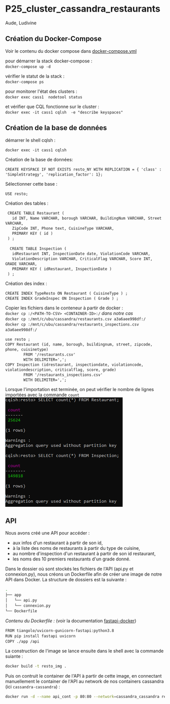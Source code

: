 # P25_cluster_cassandra_restaurants

Aude, Ludivine

## Création du Docker-Compose

Voir le contenu du docker compose dans [docker-compose.yml](docker-compose.yml)

pour démarrer la stack docker-compose :<br>
`docker-compose up -d`

vérifier le statut de la stack :<br>
`docker-compose ps`

pour monitorer l'état des clusters :<br>
`docker exec cass1  nodetool status`

et vérifier que CQL fonctionne sur le cluster :<br>
`docker exec -it cass1 cqlsh  -e "describe keyspaces"`

## Création de la base de données

démarrer le shell cqlsh : <br>
```cql
docker exec -it cass1 cqlsh
```

Création de la base de données:<br>
```cql
CREATE KEYSPACE IF NOT EXISTS resto_NY WITH REPLICATION = { 'class' : 'SimpleStrategy', 'replication_factor': 1};
```

Sélectionner cette base :<br>
```cql
USE resto;
```

Création des tables :<br>
```cql
 CREATE TABLE Restaurant (
   id INT, Name VARCHAR, borough VARCHAR, BuildingNum VARCHAR, Street VARCHAR,
   ZipCode INT, Phone text, CuisineType VARCHAR,
   PRIMARY KEY ( id )
 ) ;
 
  CREATE TABLE Inspection (
   idRestaurant INT, InspectionDate date, ViolationCode VARCHAR,
   ViolationDescription VARCHAR, CriticalFlag VARCHAR, Score INT, GRADE VARCHAR,
   PRIMARY KEY ( idRestaurant, InspectionDate )
 ) ;
 ```
 
Création des index :
```cql
CREATE INDEX TypeResto ON Restaurant ( CuisineType ) ;
CREATE INDEX GradeInspec ON Inspection ( Grade ) ;
```

Copier les fichiers dans le conteneur à partir de docker :<br>
`docker cp :/<PATH-TO-CSV> <CONTAINER-ID>:/`
_dans notre cas_<br>
`docker cp :/mnt/c/ubu/cassandra/restaurants.csv a3a6aee998df:/`<br>
`docker cp :/mnt/c/ubu/cassandra/restaurants_inspections.csv a3a6aee998df:/`<br>

```cql
use resto ;
COPY Restaurant (id, name, borough, buildingnum, street, zipcode, phone, cuisinetype) 
        FROM '/restaurants.csv' 
        WITH DELIMITER=',';
COPY Inspection (idrestaurant, inspectiondate, violationcode, violationdescription, criticalflag, score, grade) 
        FROM '/restaurants_inspections.csv' 
        WITH DELIMITER=',';
```

Lorsque l'importation est terminée, on peut vérifier le nombre de lignes importées avec la commande `count`
![count](queryok.png)

## API

Nous avons créé une API pour accéder :
- aux infos d'un restaurant à partir de son id,
- à la liste des noms de restaurants à partir du type de cuisine,
- au nombre d'inspection d'un restaurant à partir de son id restaurant,
- les noms des 10 premiers restaurants d'un grade donné.

Dans le dossier où sont stockés les fichiers de l'API (api.py et connexion.py), nous créons un Dockerfile afin de créer une image de notre API dans Docker.
La structure de dossiers est la suivante :
```bash
.
├── app
│   └── api.py
│   └── connexion.py
└── Dockerfile
```

_Contenu du Dockerfile :_ (voir la documentation [fastapi-docker](https://fastapi.tiangolo.com/deployment/docker))
```bash
FROM tiangolo/uvicorn-gunicorn-fastapi:python3.8
RUN pip install fastapi uvicorn
COPY ./app /api
```

La construction de l'image se lance ensuite dans le shell avec la commande suiante :
```bash
docker build -t resto_img .
```

Puis on contruit le container de l'API à partir de cette image, en connectant manuellement le container de l'API au network de nos containers cassandra (ici `cassandra-cassandra`) :
```bash
docker run -d --name api_cont -p 80:80 --network=cassandra_cassandra resto_img
```







